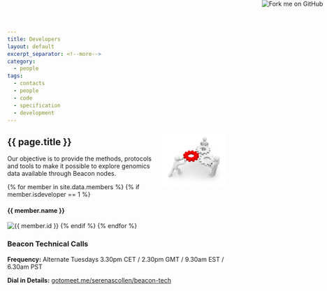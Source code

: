 ```yaml
---
title: Developers
layout: default
excerpt_separator: <!--more-->
category:
  - people
tags:
  - contacts
  - people
  - code
  - specification
  - development
---
```


<img style="float: right;" src="/assets/images/development.jpg" width="150">

## {{ page.title }}

Our objective is to provide the methods, protocols and tools to make it possible to explore genomics data available through Beacon nodes.

<!--more-->

<!-- If you want to add or edit a member, go to _data/nodes.json -->

{% for member in site.data.members %}
  {% if member.isdeveloper == 1 %}
#### {{ member.name }}
<img src="{{ member.imageSrc }}" alt="{{ member.id }}" width="150"/>
  {% endif %}
{% endfor %}

### Beacon Technical Calls

**Frequency:** Alternate Tuesdays 3.30pm CET / 2.30pm GMT / 9.30am EST / 6.30am PST

**Dial in Details:** [gotomeet.me/serenascollen/beacon-tech](http://gotomeet.me/serenascollen/beacon-tech)


<!-- Fork me on Github -->
<a href="https://github.com/ga4gh-beacon/specification">
  <img style="position: absolute; top: 0; right: 0; border: 0; width: 149px; height: 149px;" src="http://aral.github.com/fork-me-on-github-retina-ribbons/right-green@2x.png"
    alt="Fork me on GitHub">
</a>
